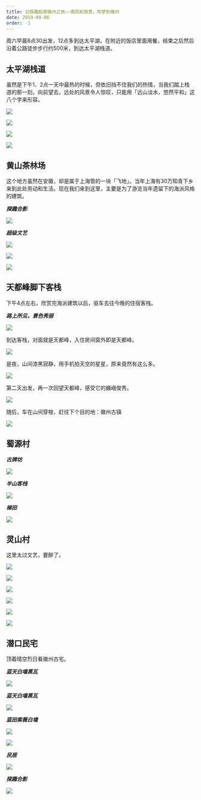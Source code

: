 ```yaml
---
title: 记探趣皖南徽州之旅——南风知我意，吹梦到徽州
date: 2019-09-06
order: -1
---
```


周六早晨8点30出发，12点多到达太平湖，在附近的饭店里面用餐，结束之后然后沿着公路徒步步行约500米，到达太平湖栈道。

## 太平湖栈道

虽然是下午1、2点一天中最热的时候，但依旧挡不住我们的热情，当我们踏上栈道的那一刻，向前望去，远处的风景令人惊叹，只能用「远山淡水，悠然平和」这八个字来形容。

![](/blog/imgs/6eaddd09a36192a946836789b444519d.jpg)

![](/blog/imgs/d636af3db7181e82a701bec616314408.jpg)

![](/blog/imgs/b12fa5bfd4b54704ae5e5922442b120c.jpg)

![](/blog/imgs/c58eb9b5af645f127efbfbd2190886c1.jpg)

## 黄山茶林场

这个地方虽然在安徽，却是属于上海管的一块「飞地」。当年上海有30万知青下乡来到此处劳动和生活。现在我们来到这里，主要是为了游览当年遗留下的海派风格的建筑。

***探趣合影***

![](/blog/imgs/a2796b0b5948f6f6de6effad46301f69.jpg)

***超级文艺***

![](/blog/imgs/1dd92387777288a8038f168978669aeb.jpg)

![](/blog/imgs/83e3e5f8a3953a6696911d3cfd375a97.jpg)

![](/blog/imgs/8c58263835364bf2186061920153165a.jpg)

## 天都峰脚下客栈 

下午4点左右，欣赏完海派建筑以后，驱车去往今晚的住宿客栈。

***路上所见，景色秀丽***

![](/blog/imgs/51ef8cba4cc587af6d04e67038de8421.jpg)

到达客栈，对面就是天都峰，入住房间窗外即是天都峰。

![](/blog/imgs/60a79486be0b58cfb3d0f74c157ca58c.jpg)

是夜，山间漆黑寂静，用手机拍天空的星星，原来竟然有这么多。

![](/blog/imgs/aee57503eaa52848c411156af2de53ff.jpg)

第二天出发，再一次回望天都峰，感受它的巍峨俊秀。

![](/blog/imgs/f3caf142bf77b700d4871b81bb8a83f2.jpg)

随后，车在山间穿梭，赶往下个目的地：徽州古镇

![](/blog/imgs/606f553ebb015b6e4eff8c142ccb3b67.jpg)

## 蜀源村

***古牌坊***

![](/blog/imgs/a615896f015f9728da413a9a9728cbae.jpg)

***半山客栈***

![](/blog/imgs/1f84e1c8956042fec31229eea7d6560e.jpg)

***梯田***

![](/blog/imgs/d51dfa8e662878b64e133992342efe83.jpg)

## 灵山村

这里太过文艺，要醉了。

![](/blog/imgs/09f960cb092ef902570feff4e0ac323a.jpg)

![](/blog/imgs/59245d9d290b6b31bac9e2a2db861295.jpg)

![](/blog/imgs/2f5ab60f5a959e12dcc914fe6a27ef17.jpg)

![](/blog/imgs/92d69e3cf7dd62a296e2005681fe27d6.jpg)

![](/blog/imgs/71f4f8f8bb99874c039fa5235d6a6bc0.jpg)

![](/blog/imgs/590925d21d1695a8eb53f7257fe97640.jpg)

## 潜口民宅

顶着晴空烈日看徽州古宅。

***蓝天白墙黑瓦***

![](/blog/imgs/77196dc20b0947fdb121958360ca1311.jpg)

***蓝天白墙黑瓦***

![](/blog/imgs/8c338ea52b2e826bcdc36ce02a32f9f8.jpg)

***蓝田紫薇白墙***

![](/blog/imgs/0b57e89bbef06a1e81f73f385d12109f.jpg)

![](/blog/imgs/c2d8a1b1b89bf132b2511cc3a64cb54c.jpg)

***民居***

![](/blog/imgs/908ffe0772cf80913d4408b7c7433809.jpg)

***探趣合影***

![](/blog/imgs/080124dd32f9ed3519227a5dbcd8bffe.jpg)